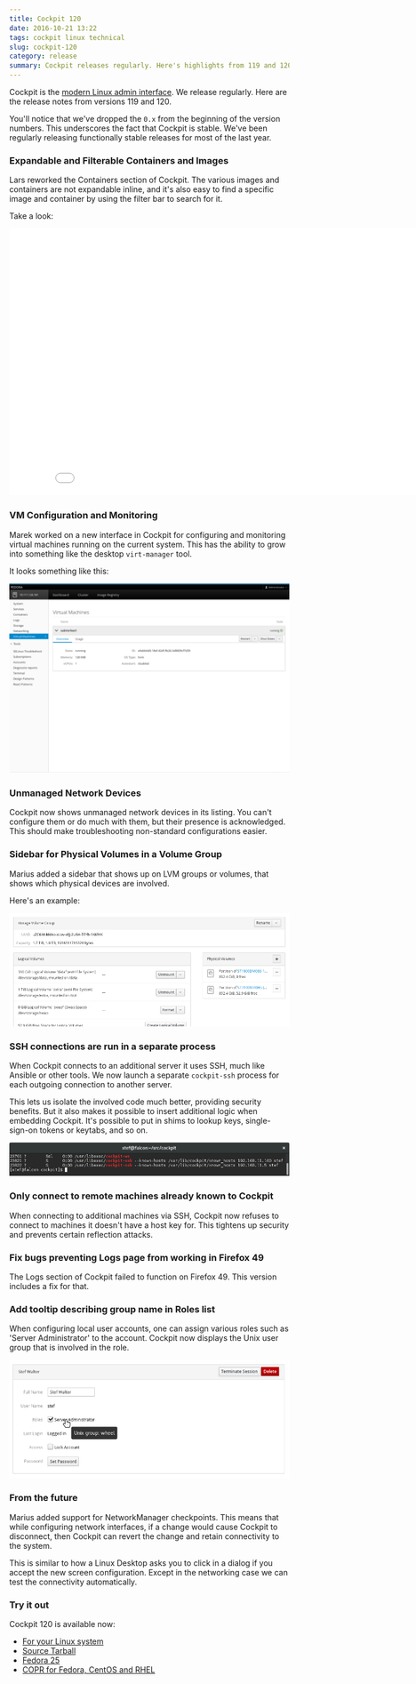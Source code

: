 ```yaml
---
title: Cockpit 120
date: 2016-10-21 13:22
tags: cockpit linux technical
slug: cockpit-120
category: release
summary: Cockpit releases regularly. Here's highlights from 119 and 120
---
```


Cockpit is the [modern Linux admin interface](http://cockpit-project.org/). We release
regularly. Here are the release notes from versions 119 and 120.

You'll notice that we've dropped the ```0.x``` from the beginning of the
version numbers. This underscores the fact that Cockpit is stable. We've been
regularly releasing functionally stable releases for most of the last year.

### Expandable and Filterable Containers and Images

Lars reworked the Containers section of Cockpit. The various images and
containers are not expandable inline, and it's also easy to find a specific
image and container by using the filter bar to search for it.

Take a look:

<iframe width="853" height="480" src="//youtube.com/embed/-huY6q7kcmU" frameborder="0" allowfullscreen></iframe>

### VM Configuration and Monitoring

Marek worked on a new interface in Cockpit for configuring and monitoring
virtual machines running on the current system. This has the ability to
grow into something like the desktop ```virt-manager``` tool.

It looks something like this:

![Virtual Machines](/images/vms.png)

### Unmanaged Network Devices

Cockpit now shows unmanaged network devices in its listing. You can't configure
them or do much with them, but their presence is acknowledged. This should make
troubleshooting non-standard configurations easier.

### Sidebar for Physical Volumes in a Volume Group

Marius added a sidebar that shows up on LVM groups or volumes, that shows
which physical devices are involved.

Here's an example:

![SSH subprocesses](/images/cockpit-pv-sidebar.png)

### SSH connections are run in a separate process

When Cockpit connects to an additional server it uses SSH, much like
Ansible or other tools. We now launch a separate ```cockpit-ssh``` process
for each outgoing connection to another server.

This lets us isolate the involved code much better, providing security
benefits. But it also makes it possible to insert additional logic when
embedding Cockpit. It's possible to put in shims to lookup keys, single-sign-on
tokens or keytabs, and so on.

![SSH subprocesses](/images/cockpit-ssh.png)

### Only connect to remote machines already known to Cockpit

When connecting to additional machines via SSH, Cockpit now refuses to
connect to machines it doesn't have a host key for. This tightens up
security and prevents certain reflection attacks.

### Fix bugs preventing Logs page from working in Firefox 49

The Logs section of Cockpit failed to function on Firefox 49. This
version includes a fix for that.

### Add tooltip describing group name in Roles list

When configuring local user accounts, one can assign various roles such
as 'Server Administrator' to the account. Cockpit now displays the Unix
user group that is involved in the role.

![User Unix Group](/images/cockpit-unix-group.png)

### From the future

Marius added support for NetworkManager checkpoints. This means that
while configuring network interfaces, if a change would cause Cockpit
to disconnect, then Cockpit can revert the change and retain connectivity
to the system.

This is similar to how a Linux Desktop asks you to click in a dialog
if you accept the new screen configuration. Except in the networking
case we can test the connectivity automatically.

### Try it out

Cockpit 120 is available now:

 * [For your Linux system](http://cockpit-project.org/running.html)
 * [Source Tarball](https://github.com/cockpit-project/cockpit/releases/tag/120)
 * [Fedora 25](https://bodhi.fedoraproject.org/updates/cockpit-120-1.fc25)
 * [COPR for Fedora, CentOS and RHEL](https://copr.fedoraproject.org/coprs/g/cockpit/cockpit-preview/)
